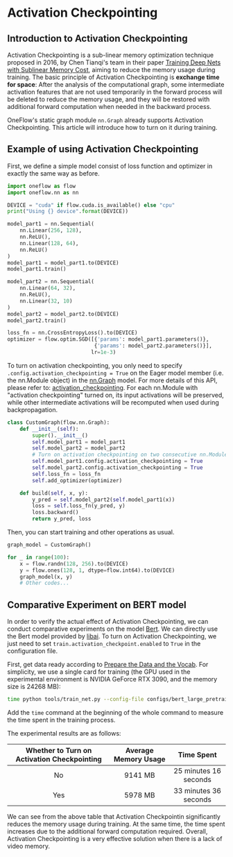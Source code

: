 # Activation Checkpointing

## Introduction to Activation Checkpointing 

Activation Checkpointing is a sub-linear memory optimization technique proposed in 2016, by Chen Tianqi's team in their paper [Training Deep Nets with Sublinear Memory Cost](https://arxiv.org/abs/1604.06174), aiming to reduce the memory usage during training. The basic principle of Activation Checkpointing is **exchange time for space**: After the analysis of the computational graph, some intermediate activation features that are not used temporarily in the forward process will be deleted to reduce the memory usage, and they will be restored with additional forward computation when needed in the backward process.

OneFlow's static graph module `nn.Graph` already supports Activation Checkpointing. This article will introduce how to turn on it during training.

## Example of using Activation Checkpointing

First, we define a simple model consist of loss function and optimizer in exactly the same way as before.

```python
import oneflow as flow
import oneflow.nn as nn

DEVICE = "cuda" if flow.cuda.is_available() else "cpu"
print("Using {} device".format(DEVICE))

model_part1 = nn.Sequential(
    nn.Linear(256, 128), 
    nn.ReLU(),
    nn.Linear(128, 64),
    nn.ReLU()
)
model_part1 = model_part1.to(DEVICE)
model_part1.train()

model_part2 = nn.Sequential(
    nn.Linear(64, 32), 
    nn.ReLU(),
    nn.Linear(32, 10)
)
model_part2 = model_part2.to(DEVICE)
model_part2.train()

loss_fn = nn.CrossEntropyLoss().to(DEVICE)
optimizer = flow.optim.SGD([{'params': model_part1.parameters()},
                            {'params': model_part2.parameters()}],
                           lr=1e-3)
```

To turn on activation checkpointing, you only need to specify `.config.activation_checkpointing = True` on the Eager model member (i.e. the nn.Module object) in the [nn.Graph](../basics/08_nn_graph.md) model. For more details of this API, please refer to: [activation_checkpointing](https://oneflow.readthedocs.io/en/master/graph.html#oneflow.nn.graph.block_config.BlockConfig.activation_checkpointing). For each nn.Module with "activation checkpointing" turned on, its input activations will be preserved, while other intermediate activations will be recomputed when used during backpropagation.

```python
class CustomGraph(flow.nn.Graph):
    def __init__(self):
        super().__init__()
        self.model_part1 = model_part1
        self.model_part2 = model_part2
        # Turn on activation checkpointing on two consecutive nn.Module
        self.model_part1.config.activation_checkpointing = True
        self.model_part2.config.activation_checkpointing = True
        self.loss_fn = loss_fn
        self.add_optimizer(optimizer)

    def build(self, x, y):
        y_pred = self.model_part2(self.model_part1(x))
        loss = self.loss_fn(y_pred, y)
        loss.backward()
        return y_pred, loss
```

Then, you can start training and other operations as usual.

```python
graph_model = CustomGraph()

for _ in range(100):
    x = flow.randn(128, 256).to(DEVICE)
    y = flow.ones(128, 1, dtype=flow.int64).to(DEVICE)
    graph_model(x, y)
    # Other codes...
```

##  Comparative Experiment on BERT model

In order to verify the actual effect of Activation Checkpointing, we can conduct comparative experiments on the model [Bert](https://arxiv.org/abs/1810.04805). We can directly use the Bert model provided by [libai](https://github.com/Oneflow-Inc/libai). To turn on Activation Checkpointing, we just need to set `train.activation_checkpoint.enabled` to `True` in the configuration file.

First, get data ready according to [Prepare the Data and the Vocab](https://libai.readthedocs.io/en/latest/tutorials/get_started/quick_run.html#prepare-the-data-and-the-vocab). For simplicity, we use a single card for training (the GPU used in the experimental environment is NVIDIA GeForce RTX 3090, and the memory size is 24268 MB):

```bash
time python tools/train_net.py --config-file configs/bert_large_pretrain.py
```

Add the `time` command at the beginning of the whole command to measure the time spent in the training process.

The experimental results are as follows:

| Whether to Turn on Activation Checkpointing | Average Memory Usage| Time Spent |
|:-----------------------------:|:-------:|:---------:|
| No | 9141 MB | 25 minutes 16 seconds |
| Yes | 5978 MB | 33 minutes 36 seconds |

We can see from the above table that Activation Checkpointin significantly reduces the memory usage during training. At the same time, the time spent increases due to the additional forward computation required. Overall, Activation Checkpointing is a very effective solution when there is a lack of video memory.
